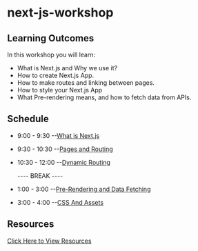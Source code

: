 # next-js-workshop
## Learning Outcomes
In this workshop you will learn: 
- What is Next.js and Why we use it?
- How to create Next.js App.
- How to make routes and linking between pages.
- How to style your Next.js App
- What Pre-rendering means, and how to fetch data from APIs.
## Schedule
  
  - 9:00 - 9:30 --[What is Next.js](./What-is-Next-js.md)
  - 9:30 - 10:30 --[Pages and Routing](./Pages.md)
  - 10:30 - 12:00 --[Dynamic Routing](./Routing.md)
 
     ---- BREAK ----
     
  - 1:00 - 3:00  --[Pre-Rendering and Data Fetching](./rendering-and-Data-fetching.md)
  - 3:00 - 4:00 --[CSS And Assets](./css-and-Assets.md)  
## Resources
  [Click Here to View Resources](./Resources.md)
